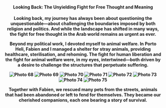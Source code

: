 <center><h4>Looking Back: The Unyielding Fight for Free Thought and Meaning<h4><center>

Looking back, my journey has always been about questioning the unquestionable—about challenging the boundaries imposed by both religion and politics. And while the landscape has shifted in many ways, the fight for free thought in the Arab world remains as urgent as ever.

Beyond my political work, I devoted myself to animal welfare. In Porto Heli, Fabien and I managed a shelter for stray animals, providing healthcare, sterilisation, and rehoming. The fight for human liberation and the fight for animal welfare were, in my eyes, intertwined—both driven by a desire to challenge the structures that perpetuate suffering.

![Photo 68](68.jpeg)
![Photo 69](69.jpeg)
![Photo 70](70.jpeg)
![Photo 71](71.jpeg)
![Photo 72](72.jpeg)
![Photo 73](73.jpeg)
![Photo 74](74.jpeg)
![Photo 75](75.jpeg)

Together with Fabien, we rescued many pets from the streets, animals that had been abandoned or left to fend for themselves. They became our cherished companions, each one bearing a story of survival.

